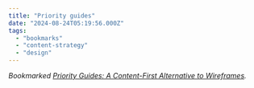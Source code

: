 ```yaml
---
title: "Priority guides"
date: "2024-08-24T05:19:56.000Z"
tags: 
  - "bookmarks"
  - "content-strategy"
  - "design"
---
```


_Bookmarked [Priority Guides: A Content-First Alternative to Wireframes](https://alistapart.com/article/priority-guides-a-content-first-alternative-to-wireframes/)._
